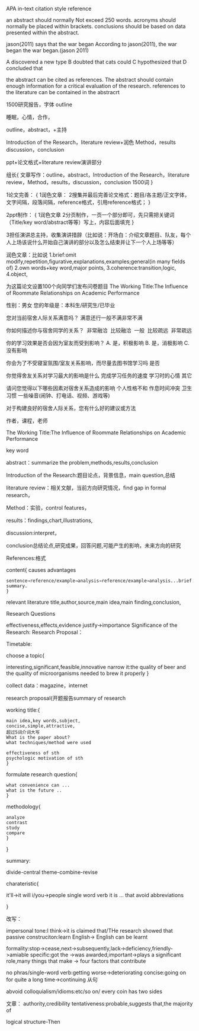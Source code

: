 

APA in-text citation style
reference

an abstract should normally Not exceed 250 words.
acronyms should normally be placed within brackets.
conclusions should be based on data presented within the abstract.


jason(2011) says that the war began
According to jason(2011), the war began
the war began.(jason 2011)

A discovered a new type
B doubted that cats could
C hypothesized that
D concluded that





the abstract can be cited as references.
The abstract should contain enough information for a critical evaluation of the research.
references to the literature can be contained in the abstracrt


































1500研究报告，字体
outline

睡眠，心情，合作，

outline，abstract，+主持

Introduction of the Research，literature review+润色
Method，results
discussion，conclusion

ppt+论文格式+literature review演讲部分


组长{
    文章写作：outline，abstract，Introduction of the Research，literature review，Method，results，discussion，conclusion
    1500词
}

1论文完善：
    {
        1润色文章：
        2搜集并最后完善论文格式：题目/各主题/正文字体，文字间隔，段落间隔，reference格式，引用reference格式；
    }

2ppt制作：
    {
        1润色文章
        2分页制作，一页一个部分即可，先只需把关键词（Title/key word/abstract等等）写上，内容后面填充
    }

3担任演讲总主持，收集演讲措辞（比如说：开场白：介绍文章题目、队友，每个人上场该说什么开始自己演讲的部分以及怎么结束并让下一个人上场等等）


润色文章：比如说
1.brief:omit modify,repetition,figurative,explanations,examples;general(in many fields of)
2.own words+key word,major points,
3.coherence:transition,logic,
4.object,



为这篇论文设置100个向同学们发布问卷题目
The Working Title:The Influence of Roommate Relationships on Academic Performance


性别：男女
您的年级是：本科生/研究生/已毕业

您对当前宿舍人际关系满意吗？
满意还行一般不满非常不满

你如何描述你与宿舍同学的关系？ 
非常融洽
 比较融洽
 一般
 比较疏远
 非常疏远


你的学习效果是否会因为室友而受到影响？
A. 是，积极影响
B. 是，消极影响
C. 没有影响

你会为了不受寝室氛围/室友关系影响，而尽量去图书馆学习吗
是否

你觉得舍友关系对学习最大的影响是什么
完成学习任务的速度
学习时的心情
其它

请问您觉得以下哪些因素对宿舍关系造成的影响
个人性格不和
作息时间冲突
卫生习惯
一些噪音(闹钟、打电话、视频、游戏等)

对于构建良好的宿舍人际关系，您有什么好的建议或方法



作者，课程，老师

The Working Title:The Influence of Roommate Relationships on Academic Performance


key word

abstract：summarize the problem,methods,results,conclusion

Introduction of the Research:题目论点，背景信息，main question,总结

literature review：相关文献，当前方向研究情况，find gap in formal research，

Method：实验，control features，

results：findings,chart,illustrations,

discussion:interpret，

conclusion总结论点,研究成果，回答问题,可能产生的影响，未来方向的研究

References:格式



content{
    causes
    advantages

    sentence→reference/example→analysis→reference/example→analysis...brief summary.
    }
relevant literature
    title,author,source,main idea,main finding,conclusion,

Research Questions

effectiveness,effects,evidence justify->importance
Significance of the Research:
Research Proposal：

Timetable:



choose a topic{

interesting,significant,feasible,innovative
narrow it:the quality of beer and the quality of microorganisms needed to brew it properly
}

collect data：magazine，internet




research proposal{开题报告summary of research

working title:{

    main idea,key words,subject,
    concise,simple,attractive,
    超过5词介词大写
    What is the paper about?
    what techniques/method were used

    effectiveness of sth
    psychologic motivation of sth
    }


formulate research question{

    what convenience can ...
    what is the future ..
    }

methodology{

    analyze
    contrast
    study
    compare
    }

}


summary:



divide-central theme-combine-revise



charateristic{

it'll->it will
i/you->people
single word verb
it is ... that
avoid abbreviations

}

改写：


impersonal tone:I think->it is claimed that/THe research showed that
passive construciton:learn English-> English can be learnt


formality:stop->cease,next->subsequently,lack->deficiency,friendly->amiable
specific:got the ->was awarded,important->plays a significant role,many things that make -> four factors that contribute

no phras/single-word verb:getting worse->deteriorating
concise:going on for quite a long time->continuing
从句

abvoid colloquialism/idioms:etc/so on/ every coin has two sides




文章：
authority,credibility
tentativeness:probable,suggests that,the majority of

logical structure-Then

